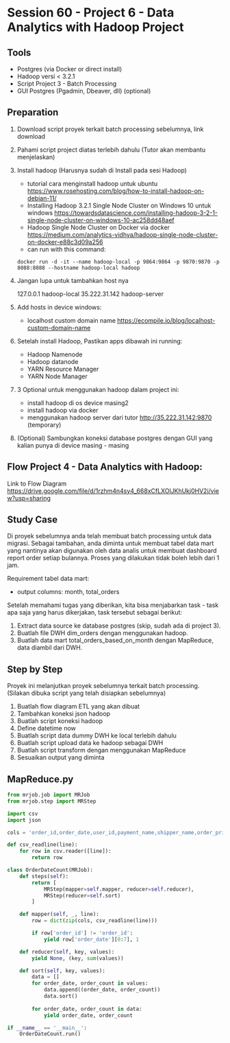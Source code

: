 # Session 60 - Project 6 - Data Analytics with Hadoop Project

## Tools
- Postgres (via Docker or direct install)
- Hadoop versi < 3.2.1
- Script Project 3 - Batch Processing
- GUI Postgres (Pgadmin, Dbeaver, dll) (optional)

## Preparation
1. Download script proyek terkait batch processing sebelumnya, link download
2. Pahami script project diatas terlebih dahulu (Tutor akan membantu menjelaskan)
3. Install hadoop (Harusnya sudah di Install pada sesi Hadoop)
    - tutorial cara menginstall hadoop untuk ubuntu https://www.rosehosting.com/blog/how-to-install-hadoop-on-debian-11/
    - Installing Hadoop 3.2.1 Single Node Cluster on Windows 10 untuk windows https://towardsdatascience.com/installing-hadoop-3-2-1-single-node-cluster-on-windows-10-ac258dd48aef
    - Hadoop Single Node Cluster on Docker via docker https://medium.com/analytics-vidhya/hadoop-single-node-cluster-on-docker-e88c3d09a256
    - can run with this command:
    ```
    docker run -d -it --name hadoop-local -p 9864:9864 -p 9870:9870 -p 8088:8088 --hostname hadoop-local hadoop
    ```
4. Jangan lupa untuk tambahkan host nya
    
    127.0.0.1 hadoop-local
    35.222.31.142 hadoop-server
    
5. Add hosts in device windows:
    - localhost custom domain name https://ecompile.io/blog/localhost-custom-domain-name
6. Setelah install Hadoop, Pastikan apps dibawah ini running:
    - Hadoop Namenode
    - Hadoop datanode
    - YARN Resource Manager
    - YARN Node Manager
7. 3 Optional untuk menggunakan hadoop dalam project ini:
    - install hadoop di os device masing2
    - install hadoop via docker
    - menggunakan hadoop server dari tutor http://35.222.31.142:9870 (temporary)
8. (Optional) Sambungkan koneksi database postgres dengan GUI yang kalian punya di device masing - masing

## Flow Project 4 - Data Analytics with Hadoop:
Link to Flow Diagram https://drive.google.com/file/d/1rzhm4n4sy4_668xCfLXOlJKhUkj0HV2j/view?usp=sharing

## Study Case
Di proyek sebelumnya anda telah membuat batch processing untuk data migrasi. Sebagai tambahan, anda diminta untuk membuat tabel data mart yang nantinya akan digunakan oleh data analis untuk membuat dashboard report order setiap bulannya. Proses yang dilakukan tidak boleh lebih dari 1 jam.

Requirement tabel data mart:
- output columns: month, total_orders

Setelah memahami tugas yang diberikan, kita bisa menjabarkan task - task apa saja yang harus dikerjakan, task tersebut sebagai berikut:
1. Extract data source ke database postgres (skip, sudah ada di project 3).
2. Buatlah file DWH dim_orders dengan menggunakan hadoop.
3. Buatlah data mart total_orders_based_on_month dengan MapReduce, data diambil dari DWH.

## Step by Step
Proyek ini melanjutkan proyek sebelumnya terkait batch processing. (Silakan dibuka script yang telah disiapkan sebelumnya)
1. Buatlah flow diagram ETL yang akan dibuat
2. Tambahkan koneksi json hadoop
3. Buatlah script koneksi hadoop
4. Define datetime now
5. Buatlah script data dummy DWH ke local terlebih dahulu
6. Buatlah script upload data ke hadoop sebagai DWH
7. Buatlah script transform dengan menggunakan MapReduce
8. Sesuaikan output yang diminta

## MapReduce.py
```python
from mrjob.job import MRJob
from mrjob.step import MRStep

import csv
import json

cols = 'order_id,order_date,user_id,payment_name,shipper_name,order_price,order_discount,voucher_name,voucher_price,order_total,rating_status'.split(',')

def csv_readline(line):
    for row in csv.reader([line]):
        return row

class OrderDateCount(MRJob):
    def steps(self):
        return [ 
            MRStep(mapper=self.mapper, reducer=self.reducer),
            MRStep(reducer=self.sort)
        ]

    def mapper(self, _, line):
        row = dict(zip(cols, csv_readline(line)))

        if row['order_id'] != 'order_id':
            yield row['order_date'][0:7], 1

    def reducer(self, key, values):
        yield None, (key, sum(values))

    def sort(self, key, values):
        data = []
        for order_date, order_count in values:
            data.append((order_date, order_count))
            data.sort()
        
        for order_date, order_count in data:
            yield order_date, order_count

if __name__ == '__main__':
    OrderDateCount.run()
